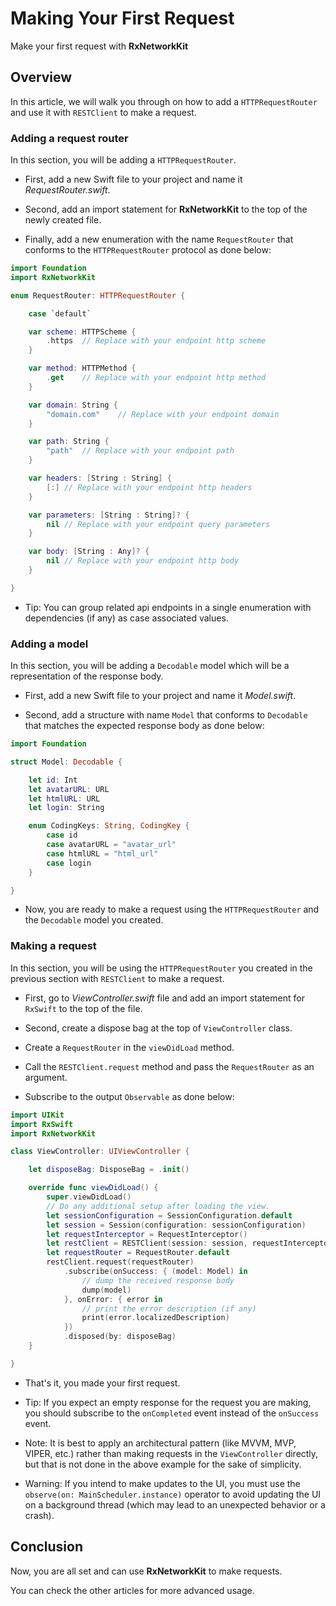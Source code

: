 # Making Your First Request

Make your first request with **RxNetworkKit**

## Overview

In this article, we will walk you through on how to add a ``HTTPRequestRouter`` and use it with ``RESTClient`` to make a request.

### Adding a request router

In this section, you will be adding a ``HTTPRequestRouter``.

- First, add a new Swift file to your project and name it *RequestRouter.swift*.

- Second, add an import statement for **RxNetworkKit** to the top of the newly created file.

- Finally, add a new enumeration with the name `RequestRouter` that conforms to the ``HTTPRequestRouter`` protocol as done below:

```swift 
import Foundation
import RxNetworkKit

enum RequestRouter: HTTPRequestRouter {

    case `default`

    var scheme: HTTPScheme {
        .https  // Replace with your endpoint http scheme
    }

    var method: HTTPMethod {
        .get    // Replace with your endpoint http method
    }

    var domain: String {
        "domain.com"    // Replace with your endpoint domain
    }

    var path: String {
        "path"  // Replace with your endpoint path
    }

    var headers: [String : String] {
        [:] // Replace with your endpoint http headers
    }

    var parameters: [String : String]? {
        nil // Replace with your endpoint query parameters
    }

    var body: [String : Any]? {
        nil // Replace with your endpoint http body
    }

}
```

- Tip: You can group related api endpoints in a single enumeration with dependencies (if any) as case associated values.

### Adding a model

In this section, you will be adding a `Decodable` model which will be a representation of the response body.

- First, add a new Swift file to your project and name it *Model.swift*.

- Second, add a structure with name `Model` that conforms to `Decodable` that matches the expected response body as done below:

```swift
import Foundation

struct Model: Decodable {

    let id: Int
    let avatarURL: URL
    let htmlURL: URL
    let login: String

    enum CodingKeys: String, CodingKey {
        case id
        case avatarURL = "avatar_url"
        case htmlURL = "html_url"
        case login
    }

}
```

- Now, you are ready to make a request using the ``HTTPRequestRouter`` and the `Decodable` model you created.

### Making a request

In this section, you will be using the ``HTTPRequestRouter`` you created in the previous section with ``RESTClient`` to make a request.

- First, go to *ViewController.swift* file and add an import statement for `RxSwift` to the top of the file.

- Second, create a dispose bag at the top of `ViewController` class.

- Create a `RequestRouter` in the `viewDidLoad` method.

- Call the `RESTClient.request` method and pass the `RequestRouter` as an argument.

- Subscribe to the output `Observable` as done below:

```swift
import UIKit
import RxSwift
import RxNetworkKit

class ViewController: UIViewController {

    let disposeBag: DisposeBag = .init()

    override func viewDidLoad() {
        super.viewDidLoad()
        // Do any additional setup after loading the view.
        let sessionConfiguration = SessionConfiguration.default
        let session = Session(configuration: sessionConfiguration)
        let requestInterceptor = RequestInterceptor()
        let restClient = RESTClient(session: session, requestInterceptor: requestInterceptor)
        let requestRouter = RequestRouter.default
        restClient.request(requestRouter)
            .subscribe(onSuccess: { (model: Model) in
                // dump the received response body
                dump(model)
            }, onError: { error in 
                // print the error description (if any)
                print(error.localizedDescription)
            })
            .disposed(by: disposeBag)
    }

}
```

- That's it, you made your first request.

- Tip: If you expect an empty response for the request you are making, you should subscribe to the `onCompleted` event instead of the `onSuccess` event.

- Note: It is best to apply an architectural pattern (like MVVM, MVP, VIPER, etc.) rather than making requests in the `ViewController` directly, but that is not done in the above example for the sake of simplicity.

- Warning: If you intend to make updates to the UI, you must use the `observe(on: MainScheduler.instance)` operator to avoid updating the UI on a background thread (which may lead to an unexpected behavior or a crash).

## Conclusion

Now, you are all set and can use **RxNetworkKit** to make requests.

You can check the other articles for more advanced usage.
